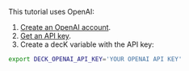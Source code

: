 This tutorial uses OpenAI:
1. [Create an OpenAI account](https://auth.openai.com/create-account).
1. [Get an API key](https://platform.openai.com/api-keys). 
1. Create a decK variable with the API key:

```sh
export DECK_OPENAI_API_KEY='YOUR OPENAI API KEY'
```